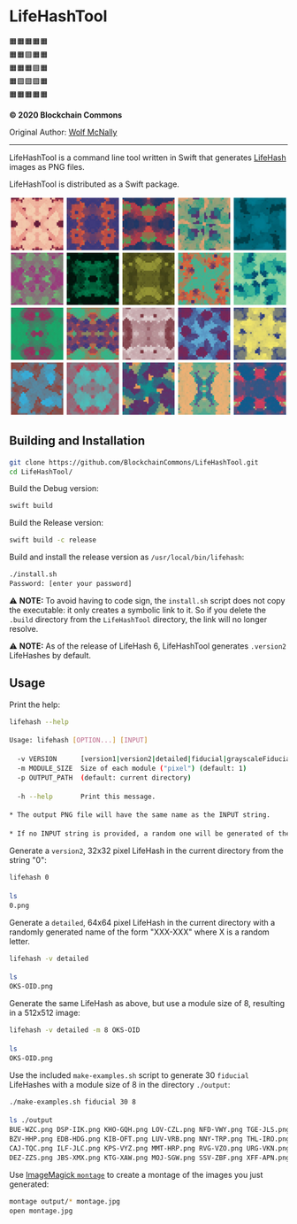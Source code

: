 # LifeHashTool

🟧🟧🟧🟧🟧<br/>
🟧🟧🟪🟧🟧<br/>
🟧🟧🟧🟪🟧<br/>
🟧🟪🟪🟪🟧<br/>
🟧🟧🟧🟧🟧<br/>

**© 2020 Blockchain Commons**

Original Author: [Wolf McNally](https://github.com/wolfmcnally)

---

LifeHashTool is a command line tool written in Swift that generates [LifeHash](https://github.com/BlockchainCommons/LifeHash) images as PNG files.

LifeHashTool is distributed as a Swift package.

![LifeHash Montage](Art/montage.jpg?raw=true "Montage")

## Building and Installation

```sh
git clone https://github.com/BlockchainCommons/LifeHashTool.git
cd LifeHashTool/
```

Build the Debug version:

```sh
swift build
```

Build the Release version:

```sh
swift build -c release
```

Build and install the release version as `/usr/local/bin/lifehash`:

```sh
./install.sh
Password: [enter your password]
```

⚠️ **NOTE:** To avoid having to code sign, the `install.sh` script does not copy the executable: it only creates a symbolic link to it. So if you delete the `.build` directory from the `LifeHashTool` directory, the link will no longer resolve.

⚠️ **NOTE:** As of the release of LifeHash 6, LifeHashTool generates `.version2` LifeHashes by default.

## Usage

Print the help:

```sh
lifehash --help

Usage: lifehash [OPTION...] [INPUT]

  -v VERSION      [version1|version2|detailed|fiducial|grayscaleFiducial] (default: version2)
  -m MODULE_SIZE  Size of each module ("pixel") (default: 1)
  -p OUTPUT_PATH  (default: current directory)

  -h --help       Print this message.

* The output PNG file will have the same name as the INPUT string.

* If no INPUT string is provided, a random one will be generated of the form "XXX-XXX" where X is a random letter.
```

Generate a `version2`, 32x32 pixel LifeHash in the current directory from the string "0":

```sh
lifehash 0

ls
0.png
```

Generate a `detailed`, 64x64 pixel LifeHash in the current directory with a randomly generated name of the form "XXX-XXX" where X is a random letter.

```sh
lifehash -v detailed

ls
OKS-OID.png
```

Generate the same LifeHash as above, but use a module size of 8, resulting in a 512x512 image:

```sh
lifehash -v detailed -m 8 OKS-OID

ls
OKS-OID.png
```

Use the included `make-examples.sh` script to generate 30 `fiducial` LifeHashes with a module size of 8 in the directory `./output`:

```sh
./make-examples.sh fiducial 30 8

ls ./output
BUE-WZC.png DSP-IIK.png KHO-GQH.png LOV-CZL.png NFD-VWY.png TGE-JLS.png YBN-ZOU.png ZTW-ZWN.png
BZV-HHP.png EDB-HDG.png KIB-OFT.png LUV-VRB.png NNY-TRP.png THL-IRO.png ZJB-ZAS.png ZVS-BEH.png
CAJ-TQC.png ILF-JLC.png KPS-VYZ.png MMT-HRP.png RVG-VZO.png URG-VKN.png ZQS-QHK.png
DEZ-ZZS.png JBS-XMX.png KTG-XAW.png MOJ-SGW.png SSV-ZBF.png XFF-APN.png ZQZ-TEX.png
```

Use [ImageMagick `montage`](https://imagemagick.org/script/montage.php) to create a montage of the images you just generated:

```sh
montage output/* montage.jpg
open montage.jpg
```

